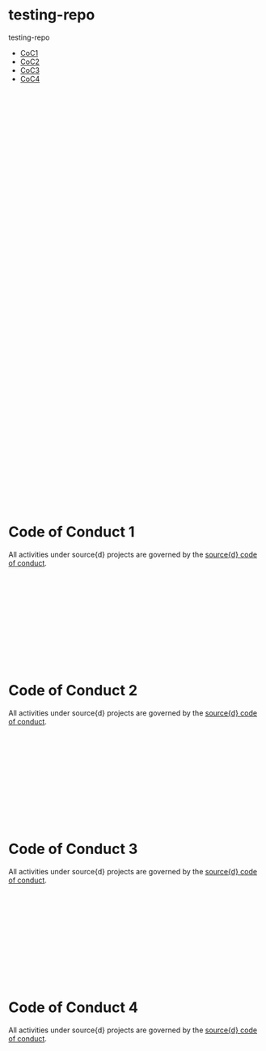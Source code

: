 # testing-repo

testing-repo

- [CoC1](#coc1)
- [CoC2](#coc2)
- [CoC3](#coc3)
- [CoC4](#code-of-conduct-4)

<br /><br /><br /><br /><br /><br /><br /><br /><br /><br /><br /><br />
<br /><br /><br /><br /><br /><br /><br /><br /><br /><br /><br /><br />
<br /><br /><br /><br /><br /><br /><br /><br /><br /><br /><br /><br />
<br /><br /><br /><br /><br /><br /><br /><br /><br /><br /><br /><br />


# <anchor id=coc1 /> Code of Conduct 1

All activities under source{d} projects are governed by the [source{d} code of conduct](https://github.com/src-d/guide/blob/master/.github/CODE_OF_CONDUCT.md).
<br /><br /><br /><br /><br /><br /><br /><br /><br /><br /><br /><br />

# <a name=coc2></a>Code of Conduct 2

All activities under source{d} projects are governed by the [source{d} code of conduct](https://github.com/src-d/guide/blob/master/.github/CODE_OF_CONDUCT.md).
<br /><br /><br /><br /><br /><br /><br /><br /><br /><br /><br /><br />

# <a id=coc3 name=coc3></a>Code of Conduct 3

All activities under source{d} projects are governed by the [source{d} code of conduct](https://github.com/src-d/guide/blob/master/.github/CODE_OF_CONDUCT.md).
<br /><br /><br /><br /><br /><br /><br /><br /><br /><br /><br /><br />

# Code of Conduct 4

All activities under source{d} projects are governed by the [source{d} code of conduct](https://github.com/src-d/guide/blob/master/.github/CODE_OF_CONDUCT.md).
<br /><br /><br /><br /><br /><br /><br /><br /><br /><br /><br /><br />
